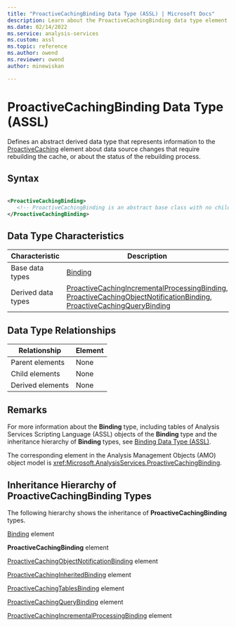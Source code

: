 ```yaml
---
title: "ProactiveCachingBinding Data Type (ASSL) | Microsoft Docs"
description: Learn about the ProactiveCachingBinding data type element in the Analysis Services Scripting Language (ASSL) schema.
ms.date: 02/14/2022
ms.service: analysis-services
ms.custom: assl
ms.topic: reference
ms.author: owend
ms.reviewer: owend
author: minewiskan

---
```

# ProactiveCachingBinding Data Type (ASSL)

  Defines an abstract derived data type that represents information to the [ProactiveCaching](../objects/proactivecaching-element-assl.md) element about data source changes that require rebuilding the cache, or about the status of the rebuilding process.  
  
## Syntax  
  
```xml  
  
<ProactiveCachingBinding>  
   <!-- ProactiveCachingBinding is an abstract base class with no child elements -->  
</ProactiveCachingBinding>  
```  
  
## Data Type Characteristics  
  
|Characteristic|Description|  
|--------------------|-----------------|  
|Base data types|[Binding](binding-data-type-assl.md)|  
|Derived data types|[ProactiveCachingIncrementalProcessingBinding](proactivecachingincrementalprocessingbinding-data-type-assl.md), [ProactiveCachingObjectNotificationBinding](proactivecachingobjectnotificationbinding-data-type-assl.md), [ProactiveCachingQueryBinding](proactivecachingquerybinding-data-type-assl.md)|  
  
## Data Type Relationships  
  
|Relationship|Element|  
|------------------|-------------|  
|Parent elements|None|  
|Child elements|None|  
|Derived elements|None|  
  
## Remarks  
 For more information about the **Binding** type, including tables of Analysis Services Scripting Language (ASSL) objects of the **Binding** type and the inheritance hierarchy of **Binding** types, see [Binding Data Type &#40;ASSL&#41;](binding-data-type-assl.md).  
  
 The corresponding element in the Analysis Management Objects (AMO) object model is <xref:Microsoft.AnalysisServices.ProactiveCachingBinding>.  
  
## Inheritance Hierarchy of ProactiveCachingBinding Types  
 The following hierarchy shows the inheritance of **ProactiveCachingBinding** types.  
  
 [Binding](binding-data-type-assl.md) element  
  
 **ProactiveCachingBinding** element  
  
 [ProactiveCachingObjectNotificationBinding](proactivecachingobjectnotificationbinding-data-type-assl.md) element  
  
 [ProactiveCachingInheritedBinding](proactivecachinginheritedbinding-data-type-assl.md) element  
  
 [ProactiveCachingTablesBinding](proactivecachingtablesbinding-data-type-assl.md) element  
  
 [ProactiveCachingQueryBinding](proactivecachingquerybinding-data-type-assl.md) element  
  
 [ProactiveCachingIncrementalProcessingBinding](proactivecachingincrementalprocessingbinding-data-type-assl.md) element  

  
  
